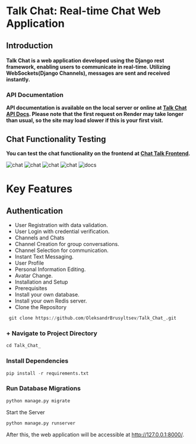 # Talk Chat: Real-time Chat Web Application
## Introduction
#### **Talk Chat is a web application developed using the Django rest framework, enabling users to communicate in real-time. Utilizing WebSockets(Django Channels), messages are sent and received instantly.**

### API Documentation
**API documentation is available on the local server or online at [Talk Chat API Docs](https://talk-chat6.onrender.com/api/docs/). Please note that the first request on Render may take longer than usual, so the site may load slower if this is your first visit.**

## Chat Functionality Testing

**You can test the chat functionality on the frontend at [Chat Talk Frontend](https://valerka4052.github.io/chat-talk-front/).**

![chat](https://github.com/OleksandrBrusyltsev/LMS_django/assets/124603897/08e5a5b8-2f7b-4b24-ae69-6bce03bf604f)
![chat](https://user-images.githubusercontent.com/124603897/271301967-952712bd-27c2-432c-a41a-4cafda56576a.jpg)
![chat](https://user-images.githubusercontent.com/124603897/271301964-bd16d6bd-ebf4-4cc4-8b0e-61199e4df4fd.jpg)
![chat](https://user-images.githubusercontent.com/124603897/271301950-fa4763c1-ab6e-40ab-ae2d-c0edce355a7b.jpg)
![docs](https://github.com/OleksandrBrusyltsev/LMS_django/assets/124603897/24505934-c7ab-4dcb-a800-5101645a1b08)
# Key Features
## Authentication
+ User Registration with data validation.
+ User Login with credential verification.
+ Channels and Chats
+ Channel Creation for group conversations.
+ Channel Selection for communication.
+ Instant Text Messaging.
+ User Profile
+ Personal Information Editing.
+ Avatar Change.
+ Installation and Setup
+ Prerequisites
+ Install your own database.
+ Install your own Redis server.
+ Clone the Repository

~~~python
 git clone https://github.com/OleksandrBrusyltsev/Talk_Chat_.git
  ~~~
### + Navigate to Project Directory



~~~python
cd Talk_Chat_
~~~

### Install Dependencies

~~~python
pip install -r requirements.txt
~~~
### Run Database Migrations

~~~python
python manage.py migrate
~~~
Start the Server
~~~python
python manage.py runserver
~~~

After this, the web application will be accessible at http://127.0.0.1:8000/.

#


